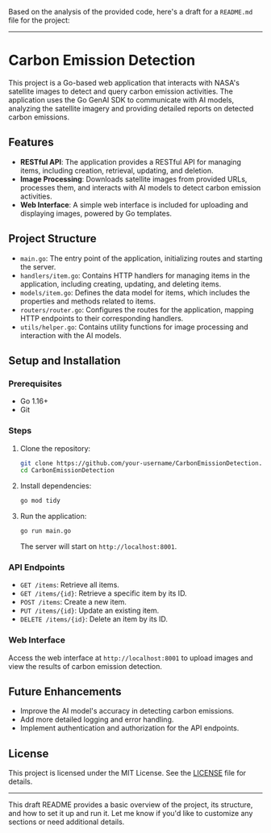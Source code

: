 Based on the analysis of the provided code, here's a draft for a `README.md` file for the project:

---

# Carbon Emission Detection

This project is a Go-based web application that interacts with NASA's satellite images to detect and query carbon emission activities. The application uses the Go GenAI SDK to communicate with AI models, analyzing the satellite imagery and providing detailed reports on detected carbon emissions.

## Features

- **RESTful API**: The application provides a RESTful API for managing items, including creation, retrieval, updating, and deletion.
- **Image Processing**: Downloads satellite images from provided URLs, processes them, and interacts with AI models to detect carbon emission activities.
- **Web Interface**: A simple web interface is included for uploading and displaying images, powered by Go templates.

## Project Structure

- `main.go`: The entry point of the application, initializing routes and starting the server.
- `handlers/item.go`: Contains HTTP handlers for managing items in the application, including creating, updating, and deleting items.
- `models/item.go`: Defines the data model for items, which includes the properties and methods related to items.
- `routers/router.go`: Configures the routes for the application, mapping HTTP endpoints to their corresponding handlers.
- `utils/helper.go`: Contains utility functions for image processing and interaction with the AI models.

## Setup and Installation

### Prerequisites

- Go 1.16+
- Git

### Steps

1. Clone the repository:

   ```bash
   git clone https://github.com/your-username/CarbonEmissionDetection.git
   cd CarbonEmissionDetection
   ```

2. Install dependencies:

   ```bash
   go mod tidy
   ```

3. Run the application:

   ```bash
   go run main.go
   ```

   The server will start on `http://localhost:8001`.

### API Endpoints

- `GET /items`: Retrieve all items.
- `GET /items/{id}`: Retrieve a specific item by its ID.
- `POST /items`: Create a new item.
- `PUT /items/{id}`: Update an existing item.
- `DELETE /items/{id}`: Delete an item by its ID.

### Web Interface

Access the web interface at `http://localhost:8001` to upload images and view the results of carbon emission detection.

## Future Enhancements

- Improve the AI model's accuracy in detecting carbon emissions.
- Add more detailed logging and error handling.
- Implement authentication and authorization for the API endpoints.

## License

This project is licensed under the MIT License. See the [LICENSE](LICENSE) file for details.

---

This draft README provides a basic overview of the project, its structure, and how to set it up and run it. Let me know if you'd like to customize any sections or need additional details.